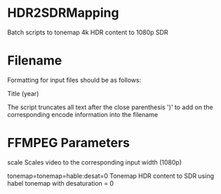 # HDR2SDRMapping
Batch scripts to tonemap 4k HDR content to 1080p SDR

# Filename
Formatting for input files should be as follows:

Title (year)

The script truncates all text after the close parenthesis ')' to add on the corresponding encode information into the filename

# FFMPEG Parameters

scale
  Scales video to the corresponding input width (1080p)
  
tonemap=tonemap=hable:desat=0
  Tonemap HDR content to SDR using habel tonemap with desaturation = 0

